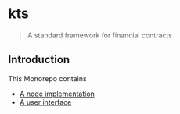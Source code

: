 # kts

> A standard framework for financial contracts

## Introduction

This Monorepo contains

- [A node implementation](/node/README.md)
- [A user interface](/ui/README.md)
